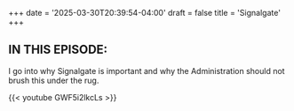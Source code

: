 +++
date = '2025-03-30T20:39:54-04:00'
draft = false
title = 'Signalgate'
+++


## IN THIS EPISODE:

I go into why Signalgate is important and why the Administration should not brush this under the rug.

{{< youtube GWF5i2lkcLs >}}